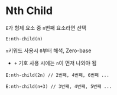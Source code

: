 # Nth Child

`E`가 형제 요소 중 `n`번째 요소라면 선택

```
E:nth-child(n)
```

`n`키워드 사용시 `0`부터 해석, Zero-base

- `+` 기호 사용 시에는 `n`이 먼저 나와야 됨

```
E:nth-child(2n) // 2번째, 4번째, 6번째 ...

E:nth-child(n+3) // 3번째, 4번째, 5번째 ...
```
